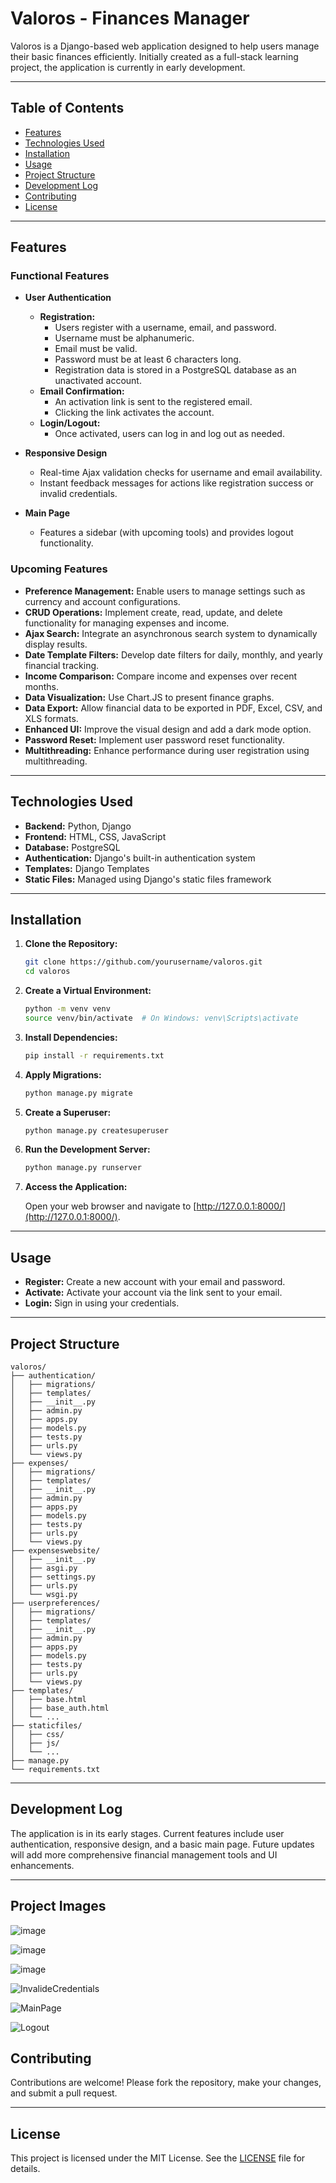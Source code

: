 # Valoros - Finances Manager

Valoros is a Django-based web application designed to help users manage their basic finances efficiently. Initially created as a full-stack learning project, the application is currently in early development.

---

## Table of Contents

- [Features](#features)
- [Technologies Used](#technologies-used)
- [Installation](#installation)
- [Usage](#usage)
- [Project Structure](#project-structure)
- [Development Log](#development-log)
- [Contributing](#contributing)
- [License](#license)

---

## Features

### Functional Features

- **User Authentication**
  - **Registration:**
    - Users register with a username, email, and password.
    - Username must be alphanumeric.
    - Email must be valid.
    - Password must be at least 6 characters long.
    - Registration data is stored in a PostgreSQL database as an unactivated account.
  - **Email Confirmation:**
    - An activation link is sent to the registered email.
    - Clicking the link activates the account.
  - **Login/Logout:**
    - Once activated, users can log in and log out as needed.

- **Responsive Design**
  - Real-time Ajax validation checks for username and email availability.
  - Instant feedback messages for actions like registration success or invalid credentials.

- **Main Page**
  - Features a sidebar (with upcoming tools) and provides logout functionality.

### Upcoming Features

- **Preference Management:** Enable users to manage settings such as currency and account configurations.
- **CRUD Operations:** Implement create, read, update, and delete functionality for managing expenses and income.
- **Ajax Search:** Integrate an asynchronous search system to dynamically display results.
- **Date Template Filters:** Develop date filters for daily, monthly, and yearly financial tracking.
- **Income Comparison:** Compare income and expenses over recent months.
- **Data Visualization:** Use Chart.JS to present finance graphs.
- **Data Export:** Allow financial data to be exported in PDF, Excel, CSV, and XLS formats.
- **Enhanced UI:** Improve the visual design and add a dark mode option.
- **Password Reset:** Implement user password reset functionality.
- **Multithreading:** Enhance performance during user registration using multithreading.

---

## Technologies Used

- **Backend:** Python, Django
- **Frontend:** HTML, CSS, JavaScript
- **Database:** PostgreSQL
- **Authentication:** Django's built-in authentication system
- **Templates:** Django Templates
- **Static Files:** Managed using Django's static files framework

---

## Installation

1. **Clone the Repository:**

   ```bash
   git clone https://github.com/yourusername/valoros.git
   cd valoros
   ```

2. **Create a Virtual Environment:**

   ```bash
   python -m venv venv
   source venv/bin/activate  # On Windows: venv\Scripts\activate
   ```

3. **Install Dependencies:**

   ```bash
   pip install -r requirements.txt
   ```

4. **Apply Migrations:**

   ```bash
   python manage.py migrate
   ```

5. **Create a Superuser:**

   ```bash
   python manage.py createsuperuser
   ```

6. **Run the Development Server:**

   ```bash
   python manage.py runserver
   ```

7. **Access the Application:**

   Open your web browser and navigate to [http://127.0.0.1:8000/](http://127.0.0.1:8000/).

---

## Usage

- **Register:** Create a new account with your email and password.
- **Activate:** Activate your account via the link sent to your email.
- **Login:** Sign in using your credentials.

---

## Project Structure

```plaintext
valoros/
├── authentication/
│   ├── migrations/
│   ├── templates/
│   ├── __init__.py
│   ├── admin.py
│   ├── apps.py
│   ├── models.py
│   ├── tests.py
│   ├── urls.py
│   └── views.py
├── expenses/
│   ├── migrations/
│   ├── templates/
│   ├── __init__.py
│   ├── admin.py
│   ├── apps.py
│   ├── models.py
│   ├── tests.py
│   ├── urls.py
│   └── views.py
├── expenseswebsite/
│   ├── __init__.py
│   ├── asgi.py
│   ├── settings.py
│   ├── urls.py
│   └── wsgi.py
├── userpreferences/
│   ├── migrations/
│   ├── templates/
│   ├── __init__.py
│   ├── admin.py
│   ├── apps.py
│   ├── models.py
│   ├── tests.py
│   ├── urls.py
│   └── views.py
├── templates/
│   ├── base.html
│   ├── base_auth.html
│   └── ...
├── staticfiles/
│   ├── css/
│   ├── js/
│   └── ...
├── manage.py
└── requirements.txt
```

---

## Development Log

The application is in its early stages. Current features include user authentication, responsive design, and a basic main page. Future updates will add more comprehensive financial management tools and UI enhancements.

---

## Project Images
![image](https://github.com/user-attachments/assets/816ecc2a-d5d0-4072-8a71-ee314bf0512e)

![image](https://github.com/user-attachments/assets/e4eacbf3-c706-4d70-84ea-c592245eb990)

![image](https://github.com/user-attachments/assets/f655078a-5239-455a-84f6-e0d1a38bb73e)

![InvalideCredentials](https://github.com/user-attachments/assets/deaa9573-110a-4b24-b224-b4e7f65cfbbf)

![MainPage](https://github.com/user-attachments/assets/a027e5da-f51c-4742-ad47-9514093da235)

![Logout](https://github.com/user-attachments/assets/b77a94bc-e834-4761-af0f-022a4eb6f2b5)

## Contributing

Contributions are welcome! Please fork the repository, make your changes, and submit a pull request.

---

## License

This project is licensed under the MIT License. See the [LICENSE](LICENSE) file for details.

